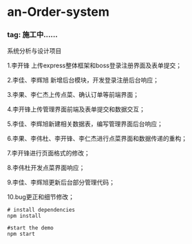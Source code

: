 # an-Order-system

### tag: 施工中......

系统分析与设计项目

1.李开锋 上传express整体框架和boss登录注册界面及表单提交；

2.李佳、李辉旭 新增后台模块，开发登录注册后台响应；

3.李果、李仁杰上传点菜、确认订单等前端界面；

4.李开锋上传管理界面前端及表单提交和数据交互；

5.李佳、李辉旭新建相关数据表，编写管理界面后台响应；

6.李果、李伟杜、李开锋、李仁杰进行点菜界面和数据传递的重构；

7.李开锋进行页面格式的修改；

8.李伟杜开发点菜界面响应；

9.李佳、李辉旭更新后台部分管理代码；

10.bug更正和细节修改；


```
# install dependencies
npm install

#start the demo
npm start
```
